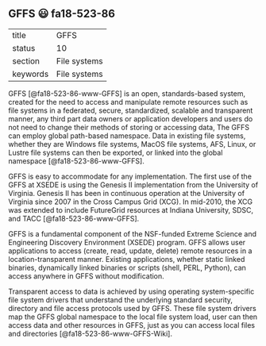 ## GFFS :smiley: fa18-523-86


|          |              |
| -------- | ------------ |
| title    | GFFS         | 
| status   | 10           |
| section  | File systems |
| keywords | File systems |

GFFS [@fa18-523-86-www-GFFS] is an open, standards-based system,
created for the need to access and manipulate remote resources such as
file systems in a federated, secure, standardized, scalable and
transparent manner, any third part data owners or application
developers and users do not need to change their methods of storing or
accessing data, The GFFS can employ global path-based namespace. Data
in existing file systems, whether they are Windows file systems, MacOS
file systems, AFS, Linux, or Lustre file systems can then be exported,
or linked into the global namespace [@fa18-523-86-www-GFFS].

GFFS is easy to accommodate for any implementation. The first use of
the GFFS at XSEDE is using the Genesis II implementation from the
University of Virginia. Genesis II has been in continuous operation at
the University of Virginia since 2007 in the Cross Campus Grid (XCG).
In mid-2010, the XCG was extended to include FutureGrid resources at
Indiana University, SDSC, and TACC [@fa18-523-86-www-GFFS].

GFFS is a fundamental component of the NSF-funded Extreme Science and
Engineering Discovery Environment (XSEDE) program. GFFS allows user
applications to access (create, read, update, delete) remote resources
in a location-transparent manner. Existing applications, whether
static linked binaries, dynamically linked binaries or scripts (shell,
PERL, Python), can access anywhere in GFFS without modification.

Transparent access to data is achieved by using operating
system-specific file system drivers that understand the underlying
standard security, directory and file access protocols used by GFFS.
These file system drivers map the GFFS global namespace to the local
file system load, user can then access data and other resources in
GFFS, just as you can access local files and directories
[@fa18-523-86-www-GFFS-Wiki].
